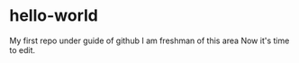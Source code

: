 # hello-world
My first repo under guide of github
I am freshman of this area
Now it's time to edit.
